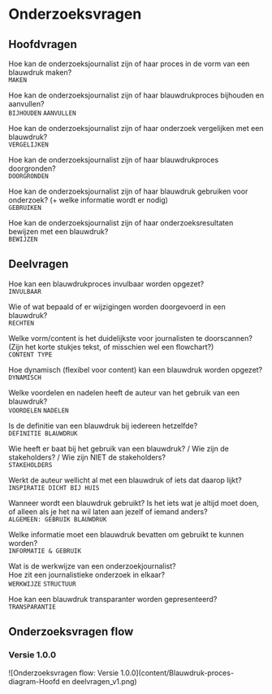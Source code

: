 # Onderzoeksvragen

## Hoofdvragen
Hoe kan de onderzoeksjournalist zijn of haar proces in de vorm van een blauwdruk maken?
<br>`MAKEN`

Hoe kan de onderzoeksjournalist zijn of haar blauwdrukproces bijhouden en aanvullen?
<br>`BIJHOUDEN` `AANVULLEN`

Hoe kan de onderzoeksjournalist zijn of haar onderzoek vergelijken met een blauwdruk?
<br>`VERGELIJKEN`

Hoe kan de onderzoeksjournalist zijn of haar blauwdrukproces doorgronden?
<br>`DOORGRONDEN`

Hoe kan de onderzoeksjournalist zijn of haar blauwdruk gebruiken voor onderzoek? (+ welke informatie wordt er nodig)
<br>`GEBRUIKEN`
  

Hoe kan de onderzoeksjournalist zijn of haar onderzoeksresultaten bewijzen met een blauwdruk? 
<br>`BEWIJZEN` 

## Deelvragen
Hoe kan een blauwdrukproces invulbaar worden opgezet?
<br>`INVULBAAR` 

Wie of wat bepaald of er wijzigingen worden doorgevoerd in een blauwdruk?
<br>`RECHTEN`

Welke vorm/content is het duidelijkste voor journalisten te doorscannen? (Zijn het korte stukjes tekst, of misschien wel een flowchart?)
<br>`CONTENT TYPE`


Hoe dynamisch (flexibel voor content) kan een blauwdruk worden opgezet?
<br>`DYNAMISCH`
 

Welke voordelen en nadelen heeft de auteur van het gebruik van een blauwdruk?
<br>`VOORDELEN` `NADELEN`

Is de definitie van een blauwdruk bij iedereen hetzelfde?
<br>`DEFINITIE BLAUWDRUK`

Wie heeft er baat bij het gebruik van een blauwdruk? / Wie zijn de stakeholders? / Wie zijn NIET de stakeholders?
<br>`STAKEHOLDERS`


Werkt de auteur wellicht al met een blauwdruk of iets dat daarop lijkt?
<br>`INSPIRATIE DICHT BIJ HUIS`

Wanneer wordt een blauwdruk gebruikt? Is het iets wat je altijd moet doen, of alleen als je het na wil laten aan jezelf of iemand anders?
<br>`ALGEMEEN: GEBRUIK BLAUWDRUK`


Welke informatie moet een blauwdruk bevatten om gebruikt te kunnen worden?
<br>`INFORMATIE & GEBRUIK`


Wat is de werkwijze van een onderzoekjournalist?
<br>Hoe zit een journalistieke onderzoek in elkaar?
<br>`WERKWIJZE` `STRUCTUUR`


Hoe kan een blauwdruk transparanter worden gepresenteerd?
<br>`TRANSPARANTIE`

## Onderzoeksvragen flow

### Versie 1.0.0
![Onderzoeksvragen flow: Versie 1.0.0](content/Blauwdruk-proces-diagram-Hoofd en deelvragen_v1.png)
